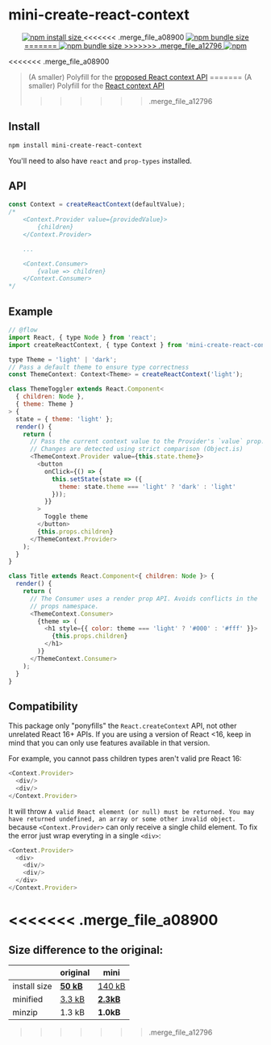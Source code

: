 # mini-create-react-context

<p align="center">
<a href="https://packagephobia.now.sh/result?p=mini-create-react-context">
	<img alt="npm install size" src="https://packagephobia.now.sh/badge?p=mini-create-react-context">
</a>
<<<<<<< .merge_file_a08900
<a href="https://bundlephobia.com/result?p=mini-create-react-context">
	<img alt="npm bundle size" src="https://img.shields.io/bundlephobia/min/mini-create-react-context.svg?style=flat-square">
=======
<a href="https://bundlephobia.com/result?p=mini-create-react-context@latest">
	<img alt="npm bundle size" src="https://img.shields.io/bundlephobia/min/mini-create-react-context/latest.svg?style=flat-square">
>>>>>>> .merge_file_a12796
</a>
<a href="https://www.npmjs.com/package/mini-create-react-context">
    <img alt="npm" src="https://img.shields.io/npm/v/mini-create-react-context.svg?style=flat-square">
</a>
</p>

<<<<<<< .merge_file_a08900
> (A smaller) Polyfill for the [proposed React context API](https://github.com/reactjs/rfcs/pull/2)
=======
> (A smaller) Polyfill for the [React context API](https://github.com/reactjs/rfcs/pull/2)
>>>>>>> .merge_file_a12796

## Install

```sh
npm install mini-create-react-context
```

You'll need to also have `react` and `prop-types` installed.

## API

```js
const Context = createReactContext(defaultValue);
/*
	<Context.Provider value={providedValue}>
		{children}
	</Context.Provider>

	...

	<Context.Consumer>
		{value => children}
	</Context.Consumer>
*/
```

## Example

```js
// @flow
import React, { type Node } from 'react';
import createReactContext, { type Context } from 'mini-create-react-context';

type Theme = 'light' | 'dark';
// Pass a default theme to ensure type correctness
const ThemeContext: Context<Theme> = createReactContext('light');

class ThemeToggler extends React.Component<
  { children: Node },
  { theme: Theme }
> {
  state = { theme: 'light' };
  render() {
    return (
      // Pass the current context value to the Provider's `value` prop.
      // Changes are detected using strict comparison (Object.is)
      <ThemeContext.Provider value={this.state.theme}>
        <button
          onClick={() => {
            this.setState(state => ({
              theme: state.theme === 'light' ? 'dark' : 'light'
            }));
          }}
        >
          Toggle theme
        </button>
        {this.props.children}
      </ThemeContext.Provider>
    );
  }
}

class Title extends React.Component<{ children: Node }> {
  render() {
    return (
      // The Consumer uses a render prop API. Avoids conflicts in the
      // props namespace.
      <ThemeContext.Consumer>
        {theme => (
          <h1 style={{ color: theme === 'light' ? '#000' : '#fff' }}>
            {this.props.children}
          </h1>
        )}
      </ThemeContext.Consumer>
    );
  }
}
```

## Compatibility

This package only "ponyfills" the `React.createContext` API, not other unrelated React 16+ APIs. If you are using a version of React <16, keep in mind that you can only use features available in that version.

For example, you cannot pass children types aren't valid pre React 16:

```js
<Context.Provider>
  <div/>
  <div/>
</Context.Provider>
```

It will throw `A valid React element (or null) must be returned. You may have returned undefined, an array or some other invalid object.` because `<Context.Provider>` can only receive a single child element. To fix the error just wrap everyting in a single `<div>`:

```js
<Context.Provider>
  <div>
    <div/>
    <div/>
  </div>
</Context.Provider>
```
<<<<<<< .merge_file_a08900
=======

## Size difference to the original:
|            | original | **mini**
|------------|----------|-----
|install size| [**50 kB**](https://packagephobia.now.sh/result?p=create-react-context) | [140 kB](https://packagephobia.now.sh/result?p=mini-create-react-context)
|minified    | [3.3 kB](https://bundlephobia.com/result?p=create-react-context) | [**2.3kB**](https://bundlephobia.com/result?p=mini-create-react-context)
|minzip      | 1.3 kB   | **1.0kB**
>>>>>>> .merge_file_a12796
